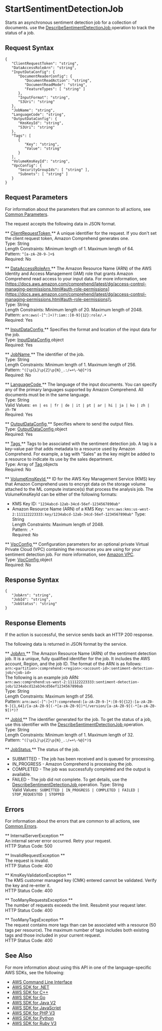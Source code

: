 # StartSentimentDetectionJob<a name="API_StartSentimentDetectionJob"></a>

Starts an asynchronous sentiment detection job for a collection of documents\. use the [ DescribeSentimentDetectionJob ](API_DescribeSentimentDetectionJob.md) operation to track the status of a job\.

## Request Syntax<a name="API_StartSentimentDetectionJob_RequestSyntax"></a>

```
{
   "ClientRequestToken": "string",
   "DataAccessRoleArn": "string",
   "InputDataConfig": { 
      "DocumentReaderConfig": { 
         "DocumentReadAction": "string",
         "DocumentReadMode": "string",
         "FeatureTypes": [ "string" ]
      },
      "InputFormat": "string",
      "S3Uri": "string"
   },
   "JobName": "string",
   "LanguageCode": "string",
   "OutputDataConfig": { 
      "KmsKeyId": "string",
      "S3Uri": "string"
   },
   "Tags": [ 
      { 
         "Key": "string",
         "Value": "string"
      }
   ],
   "VolumeKmsKeyId": "string",
   "VpcConfig": { 
      "SecurityGroupIds": [ "string" ],
      "Subnets": [ "string" ]
   }
}
```

## Request Parameters<a name="API_StartSentimentDetectionJob_RequestParameters"></a>

For information about the parameters that are common to all actions, see [Common Parameters](CommonParameters.md)\.

The request accepts the following data in JSON format\.

 ** [ ClientRequestToken ](#API_StartSentimentDetectionJob_RequestSyntax) **   <a name="comprehend-StartSentimentDetectionJob-request-ClientRequestToken"></a>
A unique identifier for the request\. If you don't set the client request token, Amazon Comprehend generates one\.  
Type: String  
Length Constraints: Minimum length of 1\. Maximum length of 64\.  
Pattern: `^[a-zA-Z0-9-]+$`   
Required: No

 ** [ DataAccessRoleArn ](#API_StartSentimentDetectionJob_RequestSyntax) **   <a name="comprehend-StartSentimentDetectionJob-request-DataAccessRoleArn"></a>
The Amazon Resource Name \(ARN\) of the AWS Identity and Access Management \(IAM\) role that grants Amazon Comprehend read access to your input data\. For more information, see [https://docs.aws.amazon.com/comprehend/latest/dg/access-control-managing-permissions.html#auth-role-permissions](https://docs.aws.amazon.com/comprehend/latest/dg/access-control-managing-permissions.html#auth-role-permissions)\.  
Type: String  
Length Constraints: Minimum length of 20\. Maximum length of 2048\.  
Pattern: `arn:aws(-[^:]+)?:iam::[0-9]{12}:role/.+`   
Required: Yes

 ** [ InputDataConfig ](#API_StartSentimentDetectionJob_RequestSyntax) **   <a name="comprehend-StartSentimentDetectionJob-request-InputDataConfig"></a>
Specifies the format and location of the input data for the job\.  
Type: [ InputDataConfig ](API_InputDataConfig.md) object  
Required: Yes

 ** [ JobName ](#API_StartSentimentDetectionJob_RequestSyntax) **   <a name="comprehend-StartSentimentDetectionJob-request-JobName"></a>
The identifier of the job\.  
Type: String  
Length Constraints: Minimum length of 1\. Maximum length of 256\.  
Pattern: `^([\p{L}\p{Z}\p{N}_.:/=+\-%@]*)$`   
Required: No

 ** [ LanguageCode ](#API_StartSentimentDetectionJob_RequestSyntax) **   <a name="comprehend-StartSentimentDetectionJob-request-LanguageCode"></a>
The language of the input documents\. You can specify any of the primary languages supported by Amazon Comprehend\. All documents must be in the same language\.  
Type: String  
Valid Values:` en | es | fr | de | it | pt | ar | hi | ja | ko | zh | zh-TW`   
Required: Yes

 ** [ OutputDataConfig ](#API_StartSentimentDetectionJob_RequestSyntax) **   <a name="comprehend-StartSentimentDetectionJob-request-OutputDataConfig"></a>
Specifies where to send the output files\.   
Type: [ OutputDataConfig ](API_OutputDataConfig.md) object  
Required: Yes

 ** [ Tags ](#API_StartSentimentDetectionJob_RequestSyntax) **   <a name="comprehend-StartSentimentDetectionJob-request-Tags"></a>
Tags to be associated with the sentiment detection job\. A tag is a key\-value pair that adds metadata to a resource used by Amazon Comprehend\. For example, a tag with "Sales" as the key might be added to a resource to indicate its use by the sales department\.  
Type: Array of [ Tag ](API_Tag.md) objects  
Required: No

 ** [ VolumeKmsKeyId ](#API_StartSentimentDetectionJob_RequestSyntax) **   <a name="comprehend-StartSentimentDetectionJob-request-VolumeKmsKeyId"></a>
ID for the AWS Key Management Service \(KMS\) key that Amazon Comprehend uses to encrypt data on the storage volume attached to the ML compute instance\(s\) that process the analysis job\. The VolumeKmsKeyId can be either of the following formats:  
+ KMS Key ID: `"1234abcd-12ab-34cd-56ef-1234567890ab"` 
+ Amazon Resource Name \(ARN\) of a KMS Key: `"arn:aws:kms:us-west-2:111122223333:key/1234abcd-12ab-34cd-56ef-1234567890ab"` 
Type: String  
Length Constraints: Maximum length of 2048\.  
Pattern: `.*`   
Required: No

 ** [ VpcConfig ](#API_StartSentimentDetectionJob_RequestSyntax) **   <a name="comprehend-StartSentimentDetectionJob-request-VpcConfig"></a>
Configuration parameters for an optional private Virtual Private Cloud \(VPC\) containing the resources you are using for your sentiment detection job\. For more information, see [Amazon VPC](https://docs.aws.amazon.com/vpc/latest/userguide/what-is-amazon-vpc.html)\.   
Type: [ VpcConfig ](API_VpcConfig.md) object  
Required: No

## Response Syntax<a name="API_StartSentimentDetectionJob_ResponseSyntax"></a>

```
{
   "JobArn": "string",
   "JobId": "string",
   "JobStatus": "string"
}
```

## Response Elements<a name="API_StartSentimentDetectionJob_ResponseElements"></a>

If the action is successful, the service sends back an HTTP 200 response\.

The following data is returned in JSON format by the service\.

 ** [ JobArn ](#API_StartSentimentDetectionJob_ResponseSyntax) **   <a name="comprehend-StartSentimentDetectionJob-response-JobArn"></a>
The Amazon Resource Name \(ARN\) of the sentiment detection job\. It is a unique, fully qualified identifier for the job\. It includes the AWS account, Region, and the job ID\. The format of the ARN is as follows:  
 `arn:<partition>:comprehend:<region>:<account-id>:sentiment-detection-job/<job-id>`   
The following is an example job ARN:  
 `arn:aws:comprehend:us-west-2:111122223333:sentiment-detection-job/1234abcd12ab34cd56ef1234567890ab`   
Type: String  
Length Constraints: Maximum length of 256\.  
Pattern: `arn:aws(-[^:]+)?:comprehend:[a-zA-Z0-9-]*:[0-9]{12}:[a-zA-Z0-9-]{1,64}/[a-zA-Z0-9](-*[a-zA-Z0-9])*(/version/[a-zA-Z0-9](-*[a-zA-Z0-9])*)?` 

 ** [ JobId ](#API_StartSentimentDetectionJob_ResponseSyntax) **   <a name="comprehend-StartSentimentDetectionJob-response-JobId"></a>
The identifier generated for the job\. To get the status of a job, use this identifier with the [ DescribeSentimentDetectionJob ](API_DescribeSentimentDetectionJob.md) operation\.  
Type: String  
Length Constraints: Minimum length of 1\. Maximum length of 32\.  
Pattern: `^([\p{L}\p{Z}\p{N}_.:/=+\-%@]*)$` 

 ** [ JobStatus ](#API_StartSentimentDetectionJob_ResponseSyntax) **   <a name="comprehend-StartSentimentDetectionJob-response-JobStatus"></a>
The status of the job\.   
+ SUBMITTED \- The job has been received and is queued for processing\.
+ IN\_PROGRESS \- Amazon Comprehend is processing the job\.
+ COMPLETED \- The job was successfully completed and the output is available\.
+ FAILED \- The job did not complete\. To get details, use the [ DescribeSentimentDetectionJob ](API_DescribeSentimentDetectionJob.md) operation\.
Type: String  
Valid Values:` SUBMITTED | IN_PROGRESS | COMPLETED | FAILED | STOP_REQUESTED | STOPPED` 

## Errors<a name="API_StartSentimentDetectionJob_Errors"></a>

For information about the errors that are common to all actions, see [Common Errors](CommonErrors.md)\.

 ** InternalServerException **   
An internal server error occurred\. Retry your request\.  
HTTP Status Code: 500

 ** InvalidRequestException **   
The request is invalid\.  
HTTP Status Code: 400

 ** KmsKeyValidationException **   
The KMS customer managed key \(CMK\) entered cannot be validated\. Verify the key and re\-enter it\.  
HTTP Status Code: 400

 ** TooManyRequestsException **   
The number of requests exceeds the limit\. Resubmit your request later\.  
HTTP Status Code: 400

 ** TooManyTagsException **   
The request contains more tags than can be associated with a resource \(50 tags per resource\)\. The maximum number of tags includes both existing tags and those included in your current request\.   
HTTP Status Code: 400

## See Also<a name="API_StartSentimentDetectionJob_SeeAlso"></a>

For more information about using this API in one of the language\-specific AWS SDKs, see the following:
+  [ AWS Command Line Interface](https://docs.aws.amazon.com/goto/aws-cli/comprehend-2017-11-27/StartSentimentDetectionJob) 
+  [ AWS SDK for \.NET](https://docs.aws.amazon.com/goto/DotNetSDKV3/comprehend-2017-11-27/StartSentimentDetectionJob) 
+  [ AWS SDK for C\+\+](https://docs.aws.amazon.com/goto/SdkForCpp/comprehend-2017-11-27/StartSentimentDetectionJob) 
+  [ AWS SDK for Go](https://docs.aws.amazon.com/goto/SdkForGoV1/comprehend-2017-11-27/StartSentimentDetectionJob) 
+  [ AWS SDK for Java V2](https://docs.aws.amazon.com/goto/SdkForJavaV2/comprehend-2017-11-27/StartSentimentDetectionJob) 
+  [ AWS SDK for JavaScript](https://docs.aws.amazon.com/goto/AWSJavaScriptSDK/comprehend-2017-11-27/StartSentimentDetectionJob) 
+  [ AWS SDK for PHP V3](https://docs.aws.amazon.com/goto/SdkForPHPV3/comprehend-2017-11-27/StartSentimentDetectionJob) 
+  [ AWS SDK for Python](https://docs.aws.amazon.com/goto/boto3/comprehend-2017-11-27/StartSentimentDetectionJob) 
+  [ AWS SDK for Ruby V3](https://docs.aws.amazon.com/goto/SdkForRubyV3/comprehend-2017-11-27/StartSentimentDetectionJob) 